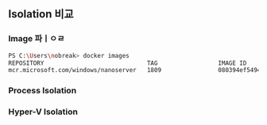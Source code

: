 ## Isolation 비교


### Image 파ㅣㅇㄹ
```bash
PS C:\Users\nobreak> docker images
REPOSITORY                             TAG                 IMAGE ID            CREATED             SIZE
mcr.microsoft.com/windows/nanoserver   1809                080394ef5494        5 weeks ago         251MB
```

### Process Isolation





### Hyper-V Isolation
<!--stackedit_data:
eyJoaXN0b3J5IjpbNDkzODI2OTUwLC0zMzI0NTUzNjNdfQ==
-->